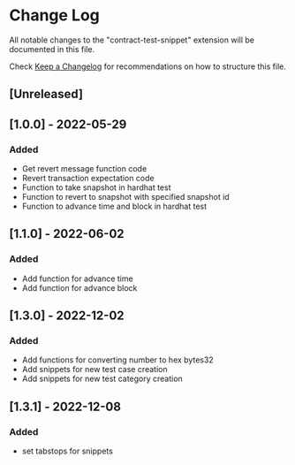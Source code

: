 # Change Log

All notable changes to the "contract-test-snippet" extension will be documented in this file.

Check [Keep a Changelog](http://keepachangelog.com/) for recommendations on how to structure this file.

## [Unreleased]

## [1.0.0] - 2022-05-29

### Added

- Get revert message function code
- Revert transaction expectation code
- Function to take snapshot in hardhat test
- Function to revert to snapshot with specified snapshot id
- Function to advance time and block in hardhat test

## [1.1.0] - 2022-06-02

### Added

- Add function for advance time
- Add function for advance block

## [1.3.0] - 2022-12-02

### Added

- Add functions for converting number to hex bytes32
- Add snippets for new test case creation
- Add snippets for new test category creation

## [1.3.1] - 2022-12-08

### Added

- set tabstops for snippets
